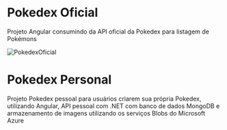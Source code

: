 # Pokedex Oficial

Projeto Angular consumindo da API oficial da Pokedex para listagem de Pokémons

![PokedexOficial](https://github.com/JhonatanScremim/Pokedex/assets/55635031/8bcfcb24-f4a0-408a-9e2d-780174581f4c)

# Pokedex Personal

Projeto Pokedex pessoal para usuários criarem sua própria Pokedex, utilizando Angular, API pessoal com .NET com banco de dados MongoDB e armazenamento de imagens utilizando os serviços Blobs do Microsoft Azure


